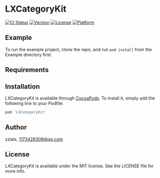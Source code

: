 # LXCategoryKit

[![CI Status](https://img.shields.io/travis/zzialx/LXCategoryKit.svg?style=flat)](https://travis-ci.org/zzialx/LXCategoryKit)
[![Version](https://img.shields.io/cocoapods/v/LXCategoryKit.svg?style=flat)](https://cocoapods.org/pods/LXCategoryKit)
[![License](https://img.shields.io/cocoapods/l/LXCategoryKit.svg?style=flat)](https://cocoapods.org/pods/LXCategoryKit)
[![Platform](https://img.shields.io/cocoapods/p/LXCategoryKit.svg?style=flat)](https://cocoapods.org/pods/LXCategoryKit)

## Example

To run the example project, clone the repo, and run `pod install` from the Example directory first.

## Requirements

## Installation

LXCategoryKit is available through [CocoaPods](https://cocoapods.org). To install
it, simply add the following line to your Podfile:

```ruby
pod 'LXCategoryKit'
```

## Author

zzialx, 1173428308@qq.com

## License

LXCategoryKit is available under the MIT license. See the LICENSE file for more info.
